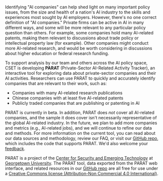 Identifying "AI companies" can help shed light on many important policy issues, from the size and health of a nation's AI industry to the skills and experiences most sought by AI employers. However, there's no one correct definition of "AI companies." Private firms can be active in AI in many different ways, and some will be more relevant to any particular policy question than others. For example, some companies hold many AI-related patents, making them relevant to discussions about trade policy or intellectual property law (for example). Other companies might conduct more AI-related research, and would be worth considering in discussions about higher education or federal research funding.

To support analysis by our team and others across the AI policy space, CSET is developing **PARAT** (Private-Sector AI-Related Activity Tracker), an interactive tool for exploring data about private-sector companies and their AI activities. Researchers can use PARAT to quickly and accurately identify companies that are relevant to their work, such as:

- Companies with many AI-related research publications
- Chinese companies with at least five AI-related patents
- Publicly traded companies that are publishing or patenting in AI

PARAT is currently in beta. In addition, PARAT does *not* cover all AI-related companies, and the sample it does cover isn't necessarily representative of the global AI-related industry. In the future, we plan to add more companies and metrics (e.g., AI-related jobs), and we will continue to refine our data and methods. For more information on the current tool, you can read about our data sources and methodology, review our FAQ, or visit our [GitHub repo](https://github.com/georgetown-cset/ai-companies-visualization), which includes the code that supports PARAT. We'd also welcome your [feedback](https://forms.gle/7RxrtAJHya2FmjXB6).

PARAT is a project of the [Center for Security and Emerging Technology](https://cset.georgetown.edu) at [Georgetown University](https://www.georgetown.edu). The PARAT tool, data exported from the PARAT web interface, and related resources in our [GitHub repo](https://github.com/georgetown-cset/parat) are all free for use under a [Creative Commons license (Attribution-Non Commercial 4.0 International)](https://creativecommons.org/licenses/by-nc/4.0).
